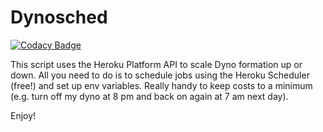 # Dynosched

[![Codacy Badge](https://api.codacy.com/project/badge/Grade/7b0160384dfb42529060c2cc2cd5833e)](https://app.codacy.com/app/afgallo/dynosched?utm_source=github.com&utm_medium=referral&utm_content=afgallo/dynosched&utm_campaign=Badge_Grade_Dashboard)

This script uses the Heroku Platform API to scale Dyno formation up or down. All you need to do is to schedule jobs using the Heroku Scheduler (free!) and set up env variables. Really handy to keep costs to a minimum (e.g. turn off my dyno at 8 pm and back on again at 7 am next day).

Enjoy!
